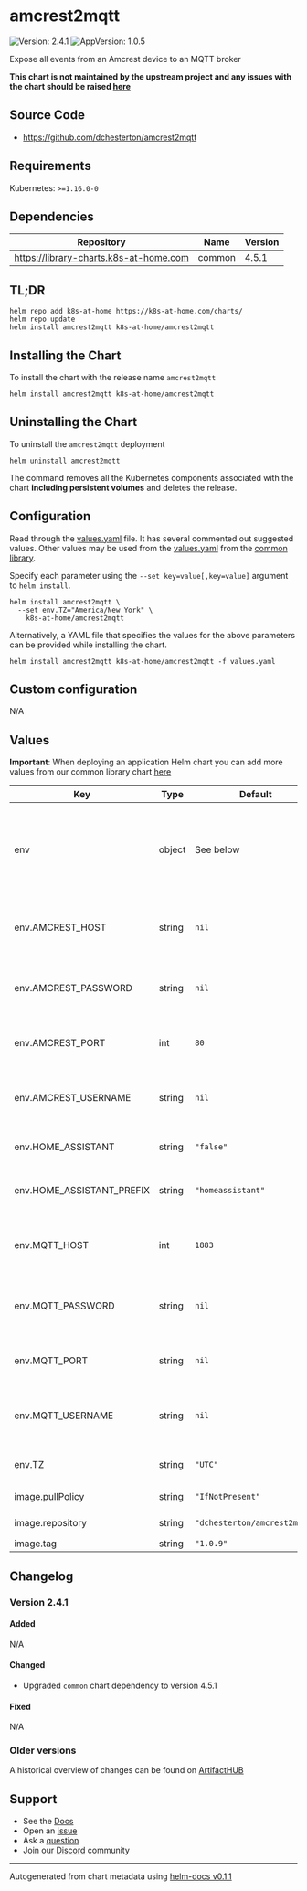 # amcrest2mqtt

![Version: 2.4.1](https://img.shields.io/badge/Version-2.4.1-informational?style=flat-square) ![AppVersion: 1.0.5](https://img.shields.io/badge/AppVersion-1.0.5-informational?style=flat-square)

Expose all events from an Amcrest device to an MQTT broker

**This chart is not maintained by the upstream project and any issues with the chart should be raised [here](https://github.com/k8s-at-home/charts/issues/new/choose)**

## Source Code

* <https://github.com/dchesterton/amcrest2mqtt>

## Requirements

Kubernetes: `>=1.16.0-0`

## Dependencies

| Repository | Name | Version |
|------------|------|---------|
| https://library-charts.k8s-at-home.com | common | 4.5.1 |

## TL;DR

```console
helm repo add k8s-at-home https://k8s-at-home.com/charts/
helm repo update
helm install amcrest2mqtt k8s-at-home/amcrest2mqtt
```

## Installing the Chart

To install the chart with the release name `amcrest2mqtt`

```console
helm install amcrest2mqtt k8s-at-home/amcrest2mqtt
```

## Uninstalling the Chart

To uninstall the `amcrest2mqtt` deployment

```console
helm uninstall amcrest2mqtt
```

The command removes all the Kubernetes components associated with the chart **including persistent volumes** and deletes the release.

## Configuration

Read through the [values.yaml](./values.yaml) file. It has several commented out suggested values.
Other values may be used from the [values.yaml](https://github.com/k8s-at-home/library-charts/tree/main/charts/stable/common/values.yaml) from the [common library](https://github.com/k8s-at-home/library-charts/tree/main/charts/stable/common).

Specify each parameter using the `--set key=value[,key=value]` argument to `helm install`.

```console
helm install amcrest2mqtt \
  --set env.TZ="America/New York" \
    k8s-at-home/amcrest2mqtt
```

Alternatively, a YAML file that specifies the values for the above parameters can be provided while installing the chart.

```console
helm install amcrest2mqtt k8s-at-home/amcrest2mqtt -f values.yaml
```

## Custom configuration

N/A

## Values

**Important**: When deploying an application Helm chart you can add more values from our common library chart [here](https://github.com/k8s-at-home/library-charts/tree/main/charts/stable/common)

| Key | Type | Default | Description |
|-----|------|---------|-------------|
| env | object | See below | environment variables. See more environment variables in the [amcrest2mqtt repo](https://github.com/dchesterton/amcrest2mqtt). |
| env.AMCREST_HOST | string | `nil` | Host name used to connect to the Amcrest device |
| env.AMCREST_PASSWORD | string | `nil` | Password used to connect to the Amcrest device |
| env.AMCREST_PORT | int | `80` | Port used to connect to the Amcrest device |
| env.AMCREST_USERNAME | string | `nil` | User name used to connect to the Amcrest device |
| env.HOME_ASSISTANT | string | `"false"` | Enable Home Assistant autodiscovery |
| env.HOME_ASSISTANT_PREFIX | string | `"homeassistant"` | Home Assistant autodiscovery prefix |
| env.MQTT_HOST | int | `1883` | Host name used to connect to the MQTT broker |
| env.MQTT_PASSWORD | string | `nil` | Password used to connect to the MQTT broker |
| env.MQTT_PORT | string | `nil` | Port used to connect to the MQTT broker |
| env.MQTT_USERNAME | string | `nil` | User name used to connect to the MQTT broker |
| env.TZ | string | `"UTC"` | Set the container timezone |
| image.pullPolicy | string | `"IfNotPresent"` | image pull policy |
| image.repository | string | `"dchesterton/amcrest2mqtt"` | image repository |
| image.tag | string | `"1.0.9"` | image tag |

## Changelog

### Version 2.4.1

#### Added

N/A

#### Changed

* Upgraded `common` chart dependency to version 4.5.1

#### Fixed

N/A

### Older versions

A historical overview of changes can be found on [ArtifactHUB](https://artifacthub.io/packages/helm/k8s-at-home/amcrest2mqtt?modal=changelog)

## Support

- See the [Docs](https://docs.k8s-at-home.com/our-helm-charts/getting-started/)
- Open an [issue](https://github.com/k8s-at-home/charts/issues/new/choose)
- Ask a [question](https://github.com/k8s-at-home/organization/discussions)
- Join our [Discord](https://discord.gg/sTMX7Vh) community

----------------------------------------------
Autogenerated from chart metadata using [helm-docs v0.1.1](https://github.com/k8s-at-home/helm-docs/releases/v0.1.1)
